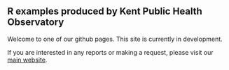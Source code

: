 ## R examples produced by Kent Public Health Observatory

Welcome to one of our github pages. This site is currently in development.

If you are interested in any reports or making a request, please visit our [main website](https://www.kpho.org.uk/).